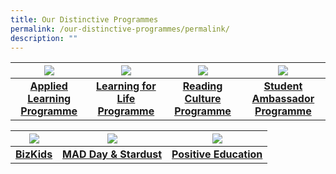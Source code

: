 ```yaml
---
title: Our Distinctive Programmes
permalink: /our-distinctive-programmes/permalink/
description: ""
---
```

| ![](/images/ALP.ico) | ![](/images/LLP.ico) | ![](/images/Reading%20Programme.ico) | ![](/images/SAP.ico) |
| :--------: | :--------: | :--------: | :--------: | 
| **[Applied Learning Programme](/our-distinctive-programmes/applied-learning-programme/)**    | **[Learning for Life Programme](/our-distinctive-programmes/learning-for-life-programme/)**     | **[Reading Culture Programme](/our-distinctive-programmes/reading-programme/)**     | **[Student Ambassador Programme](/our-distinctive-programmes/student-ambassador-programme/)**     |


| ![](/images/Bizkids1.ico) | ![](/images/Stardust.ico) | ![](/images/PosEd001.ico) |
| :--------: | :--------: | :--------: |
| **[BizKids](/our-distinctive-programmes/bizkids/)**     | **[MAD Day & Stardust](/our-distinctive-programmes/mad-day-stardust/)**     | **[Positive Education](/our-distinctive-programmes/positive-education/)**     | 




